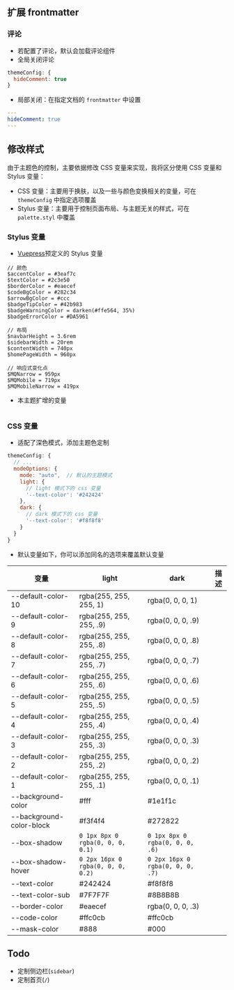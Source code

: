 ## 扩展 frontmatter

### 评论

+ 若配置了评论，默认会加载评论组件
+ 全局关闭评论
```js
themeConfig: {
  hideComment: true
}
```

+ 局部关闭：在指定文档的 `frontmatter` 中设置
```yaml
---
hideComment: true
---
```



## 修改样式

由于主题色的控制，主要依据修改 CSS 变量来实现，我将区分使用 CSS 变量和 Stylus 变量：
+ CSS 变量：主要用于换肤，以及一些与颜色变换相关的变量，可在 `themeConfig` 中指定选项覆盖
+ Stylus 变量：主要用于控制页面布局、与主题无关的样式，可在 `palette.styl` 中覆盖


### Stylus 变量

+ [Vuepress](https://vuepress.vuejs.org/zh/config/#palette-styl)预定义的 Stylus 变量
```styl
// 颜色
$accentColor = #3eaf7c
$textColor = #2c3e50
$borderColor = #eaecef
$codeBgColor = #282c34
$arrowBgColor = #ccc
$badgeTipColor = #42b983
$badgeWarningColor = darken(#ffe564, 35%)
$badgeErrorColor = #DA5961

// 布局
$navbarHeight = 3.6rem
$sidebarWidth = 20rem
$contentWidth = 740px
$homePageWidth = 960px

// 响应式变化点
$MQNarrow = 959px
$MQMobile = 719px
$MQMobileNarrow = 419px
```

+ 本主题扩增的变量
```styl

```


### CSS 变量

+ 适配了深色模式，添加主题色定制
```js
themeConfig: {
  // ...
  modeOptions: {
    mode: "auto",  // 默认的主题模式
    light: {
      // light 模式下的 css 变量
      '--text-color': '#242424'
    },
    dark: {
      // dark 模式下的 css 变量
      '--text-color': '#f8f8f8'
    }
  }
}
```

+ 默认变量如下，你可以添加同名的选项来覆盖默认变量

|变量|light|dark|描述|
|-|-|-|-|
|--default-color-10|rgba(255, 255, 255, 1) |rgba(0, 0, 0, 1) |
|--default-color-9 |rgba(255, 255, 255, .9)|rgba(0, 0, 0, .9)|
|--default-color-8 |rgba(255, 255, 255, .8)|rgba(0, 0, 0, .8)|
|--default-color-7 |rgba(255, 255, 255, .7)|rgba(0, 0, 0, .7)|
|--default-color-6 |rgba(255, 255, 255, .6)|rgba(0, 0, 0, .6)|
|--default-color-5 |rgba(255, 255, 255, .5)|rgba(0, 0, 0, .5)|
|--default-color-4 |rgba(255, 255, 255, .4)|rgba(0, 0, 0, .4)|
|--default-color-3 |rgba(255, 255, 255, .3)|rgba(0, 0, 0, .3)|
|--default-color-2 |rgba(255, 255, 255, .2)|rgba(0, 0, 0, .2)|
|--default-color-1 |rgba(255, 255, 255, .1)|rgba(0, 0, 0, .1)|
|--background-color|     #fff              |#1e1f1c          |
|--background-color-block|#f3f4f4          |#272822          |
|--box-shadow|`0 1px 8px 0 rgba(0, 0, 0, 0.1)`|`0 1px 8px 0 rgba(0, 0, 0, .6)`|
|--box-shadow-hover|`0 2px 16px 0 rgba(0, 0, 0, 0.2)`|`0 2px 16px 0 rgba(0, 0, 0, .7)`|
|--text-color|#242424|#f8f8f8|
|--text-color-sub|#7F7F7F|#8B8B8B|
|--border-color|#eaecef|rgba(0, 0, 0, .3)|
|--code-color|#ffc0cb|#ffc0cb|
|--mask-color|#888|#000|



## Todo

+ 定制侧边栏(`sidebar`)
+ 定制首页(`/`)